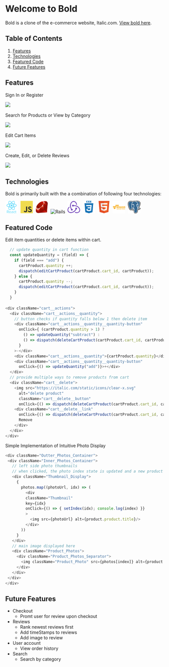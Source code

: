 # Welcome to Bold 
Bold is a clone of the e-commerce website, Italic.com. [View bold here](https://bold-fullstack.herokuapp.com/#/).


## Table of Contents

1. [Features](#features)
2. [Technologies](#technologies)
3. [Featured Code](#featured-code)
4. [Future Features](#future-features)

## Features
<p>Sign In or Register</p>
<div id="header" align="left">
  <img src="https://user-images.githubusercontent.com/50922953/166556440-3b1375b2-120a-4b03-9768-0be2d385b41a.png"/>
</div>
<p>Search for Products or View by Category</p>
<div id="header" align="left">
  <img src="https://user-images.githubusercontent.com/50922953/166555817-77bcf85c-8cf8-4c74-ba6c-760184a103c9.png"/>
</div>
<p>Edit Cart Items</p>
<div id="header" align="left">
  <img src="https://user-images.githubusercontent.com/50922953/166556002-19019459-e906-4256-badd-e129e8e2cc5f.png"/>
</div>
<p>Create, Edit, or Delete Reviews</p>
<div id="header" align="left">
  <img src="https://user-images.githubusercontent.com/50922953/166556099-f470c3d2-9b01-4550-a2a2-47532d8f5882.png"/>
</div>

## Technologies
Bold is primarily built with the a combination of following four technologies:
<div>
  <img src="https://github.com/devicons/devicon/blob/master/icons/react/react-original-wordmark.svg" title="React" alt="React" width="40" height="40"/>&nbsp;
  <img src="https://github.com/devicons/devicon/blob/master/icons/javascript/javascript-original.svg" title="JavaScript" alt="JavaScript" width="40" height="40"/>&nbsp;
  <img src="https://github.com/devicons/devicon/blob/master/icons/ruby/ruby-original.svg" title="Ruby" alt="Ruby" width="40" height="40"/>&nbsp;
  <img src="https://cdn.jsdelivr.net/gh/devicons/devicon/icons/rails/rails-plain.svg" title="Rails" alt="Rails" width="40" height="40"/>&nbsp;
  <img src="https://github.com/devicons/devicon/blob/master/icons/redux/redux-original.svg" title="Redux" alt="Redux " width="40" height="40"/>&nbsp;
  <img src="https://github.com/devicons/devicon/blob/master/icons/css3/css3-plain-wordmark.svg"  title="CSS3" alt="CSS" width="40" height="40"/>&nbsp;
  <img src="https://github.com/devicons/devicon/blob/master/icons/html5/html5-original.svg" title="HTML5" alt="HTML5" width="40" height="40"/>&nbsp;
  <img src="https://github.com/devicons/devicon/blob/master/icons/amazonwebservices/amazonwebservices-plain-wordmark.svg" title="AWS" alt="AWS" width="40" height="40"/>&nbsp;
  <img src="https://raw.githubusercontent.com/github/explore/80688e429a7d4ef2fca1e82350fe8e3517d3494d/topics/postgresql/postgresql.png" title="PosgreSQL" alt="postgreSQL" width="40" height="40"/>&nbsp;

## Featured Code
Edit item quantities or delete items within cart.
```js
  // update quantity in cart function
  const updateQuantity = (field) => {
    if (field === "add") {
      cartProduct.quantity ++;
      dispatch(editCartProduct(cartProduct.cart_id, cartProduct));
    } else {
      cartProduct.quantity --;
      dispatch(editCartProduct(cartProduct.cart_id, cartProduct));
    }
  }
  
<div className="cart__actions">
  <div className="cart__actions__quantity">
    // button checks if quantity falls below 1 then delete item
    <div className="cart__actions__quantity__quantity-button" 
      onClick={ (cartProduct.quantity > 1) ?
        () => updateQuantity("subtract") : 
        () => dispatch(deleteCartProduct(cartProduct.cart_id, cartProduct.id))
      } 
    >-</div>
    <div className="cart__actions__quantity">{cartProduct.quantity}</div>
    <div className="cart__actions__quantity__quantity-button" 
      onClick={() => updateQuantity("add")}>+</div>
  </div>
  // provide multiple ways to remove products from cart
  <div className="cart__delete">
    <img src="https://italic.com/static/icons/clear-x.svg"
      alt="delete product" 
      className="cart__delete__button" 
      onClick={() => dispatch(deleteCartProduct(cartProduct.cart_id, cartProduct.id))} />
    <div className="cart__delete__link" 
      onClick={() => dispatch(deleteCartProduct(cartProduct.cart_id, cartProduct.id))}>
      Remove
    </div>
  </div>
</div>
```

Simple Implementation of Intuitive Photo Display
 ```js
<div className="Outter_Photos_Container">
  <div className="Inner_Photos_Container">
    // left side photo thumbnails
    // when clicked, the photo index state is updated and a new product image is rendered
    <div className="Thumbnail_Display">
      {
        photos.map((photoUrl, idx) => (
          <div
          className="Thumbnail"
          key={idx}
          onClick={() => { setIndex(idx); console.log(index) }}
          >
            <img src={photoUrl} alt={product.product.title}/>
          </div>
        ))
      }
    </div>
    // main image displayed here
    <div className="Product_Photos">
      <div className="Product_Photos_Separator">
        <img className="Product_Photo" src={photos[index]} alt={product.product.title} />
      </div>
    </div>
  </div>
</div>
```

## Future Features
* Checkout
  * Promt user for review upon checkout
* Reviews
  * Rank newest reviews first
  * Add timeStamps to reviews
  * Add image to review
* User account
  * View order history
* Search
  * Search by category 

